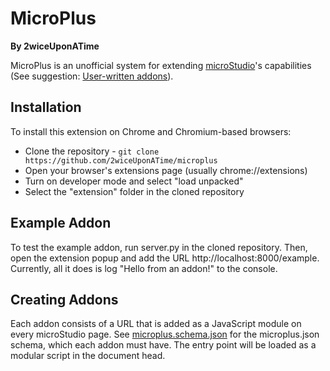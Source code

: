 # MicroPlus
**By 2wiceUponATime**

MicroPlus is an unofficial system for extending [microStudio](https://microstudio.dev/)'s capabilities (See suggestion: [User-written addons](https://microstudio.dev/community/suggestions/user-written-addons/1649/)).

## Installation

To install this extension on Chrome and Chromium-based browsers:
 * Clone the repository - `git clone https://github.com/2wiceUponATime/microplus`
 * Open your browser's extensions page (usually chrome://extensions)
 * Turn on developer mode and select "load unpacked"
 * Select the "extension" folder in the cloned repository

## Example Addon

To test the example addon, run server.py in the cloned repository. Then, open the extension popup and add the URL http://localhost:8000/example. Currently, all it does is log "Hello from an addon!" to the console.

## Creating Addons

Each addon consists of a URL that is added as a JavaScript module on every microStudio page. See [microplus.schema.json](https://github.com/2wiceUponATime/microplus/blob/main/microplus.schema.json) for the microplus.json schema, which each addon must have. The entry point will be loaded as a modular script in the document head.